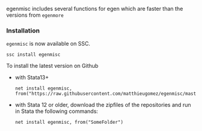 egenmisc includes several functions for egen which are faster than the versions from `egenmore`


### Installation
`egenmisc` is now available on SSC. 

```
ssc install egenmisc
```

To install the latest version  on Github 
- with Stata13+
	```
	net install egenmisc, from("https://raw.githubusercontent.com/matthieugomez/egenmisc/master/")
	```

- with Stata 12 or older, download the zipfiles of the repositories and run in Stata the following commands:
	```
	net install egenmisc, from("SomeFolder")
	```
